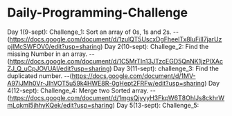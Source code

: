 # Daily-Programming-Challenge
Day 1(9-sept): Challenge_1: Sort an array of 0s, 1s and 2s.  --(https://docs.google.com/document/d/1zulQT5UscxDgFheelTx8luFiIl7jarUzpjIMcSWFOV0/edit?usp=sharing)
Day 2(10-sept): Challege_2: Find the missing Number in an array.  --(https://docs.google.com/document/d/1C5MrTIn13JTzcEGD5QnNK1jzPlXAcZJ_Q_uCpJOVUAI/edit?usp=sharing)
Day 3(11-sept): challenge_3: Find the duplicated number.  --(https://docs.google.com/document/d/1MV-A97iJMh0Vr-JIhVOT5u59k4HWE8R-0gHept2FRFw/edit?usp=sharing)
Day 4(12-sept): Challenge_4: Merge two Sorted array.  --(https://docs.google.com/document/d/1mgsQjvyyH3FkpW6T8OhlJs8ckhrWmLqkmI5jhhyKQek/edit?usp=sharing)
Day 5(13-sept): Challenge_5: 
